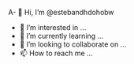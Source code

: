 A- 👋 Hi, I’m @estebandhdohobw
- 👀 I’m interested in ...
- 🌱 I’m currently learning ...
- 💞️ I’m looking to collaborate on ...
- 📫 How to reach me ...

<!---
estebandhdohobw/estebandhdohobw is a ✨ special ✨ repository because its `README.md` (this file) appears on your GitHub profile.
You can click the Preview link to take a look at your changes.
--->

